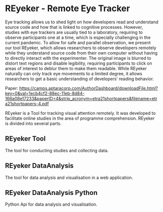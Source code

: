 # REyeker - Remote Eye Tracker

Eye tracking allows us to shed light on how developers read and understand source code and how that is linked to cognitive processes. However, studies with eye trackers are usually tied to a laboratory, requiring to observe participants one at a time, which is especially challenging in the current pandemic. To allow for safe and parallel observation, we present our tool REyeker, which allows researchers to observe developers remotely while they understand source code from their own computer without having to directly interact with the experimenter. The original image is blurred to distort text regions and disable legibility, requiring participants to click on areas of interest to deblur them to make them readable. While REyeker naturally can only track eye movements to a limited degree, it allows researchers to get a basic understanding of developers’ reading behavior.

Paper: https://camps.aptaracorp.com/AuthorDashboard/downloadFile.html?key=0&val=1ecb4cf2-88ec-11eb-8d84-166a08e17233&paperID=4&strip_acronym=etra21shortpapers&filename=etra21shortpapers-4.pdf

REyeker is a Tool for tracking visual attention remotely. 
It was developed to facilitate online studies in the area of programme comprehension.
REyeker is divided into several parts. 

## REyeker Tool

The tool for conducting studies and collecting data.

## REyeker DataAnalysis

The tool for data analysis and visualisation in a web application.

## REyeker DataAnalysis Python

Python Api for data analysis and visualisation.